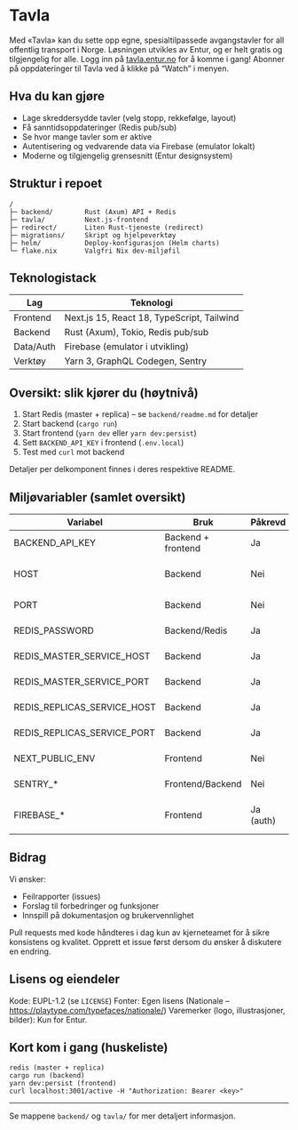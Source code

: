# Tavla

Med «Tavla» kan du sette opp egne, spesialtilpassede avgangstavler for all offentlig transport i Norge. Løsningen utvikles av Entur, og er helt gratis og tilgjengelig for alle. Logg inn på [tavla.entur.no](https://tavla.entur.no/) for å komme i gang! Abonner på oppdateringer til Tavla ved å klikke på “Watch” i menyen.

## Hva du kan gjøre

- Lage skreddersydde tavler (velg stopp, rekkefølge, layout)
- Få sanntidsoppdateringer (Redis pub/sub)
- Se hvor mange tavler som er aktive
- Autentisering og vedvarende data via Firebase (emulator lokalt)
- Moderne og tilgjengelig grensesnitt (Entur designsystem)

## Struktur i repoet

```
/
├─ backend/        Rust (Axum) API + Redis
├─ tavla/          Next.js-frontend
├─ redirect/       Liten Rust-tjeneste (redirect)
├─ migrations/     Skript og hjelpeverktøy
├─ helm/           Deploy-konfigurasjon (Helm charts)
└─ flake.nix       Valgfri Nix dev-miljøfil
```

## Teknologistack

| Lag | Teknologi |
|-----|-----------|
| Frontend | Next.js 15, React 18, TypeScript, Tailwind |
| Backend  | Rust (Axum), Tokio, Redis pub/sub |
| Data/Auth | Firebase (emulator i utvikling) |
| Verktøy  | Yarn 3, GraphQL Codegen, Sentry |

## Oversikt: slik kjører du (høytnivå)

1. Start Redis (master + replica) – se `backend/readme.md` for detaljer
2. Start backend (`cargo run`)
3. Start frontend (`yarn dev` eller `yarn dev:persist`)
4. Sett `BACKEND_API_KEY` i frontend (`.env.local`)
5. Test med `curl` mot backend

Detaljer per delkomponent finnes i deres respektive README.

## Miljøvariabler (samlet oversikt)

| Variabel | Bruk | Påkrevd | Standard | Beskrivelse |
|----------|------|---------|----------|-------------|
| BACKEND_API_KEY | Backend + frontend | Ja | – | Delt bearer key |
| HOST | Backend | Nei | 0.0.0.0 | Adresse backend binder på |
| PORT | Backend | Nei | 3001 | Port backend lytter på |
| REDIS_PASSWORD | Backend/Redis | Ja | – | Passord for master + replica |
| REDIS_MASTER_SERVICE_HOST | Backend | Ja | 127.0.0.1 | Host for Redis master |
| REDIS_MASTER_SERVICE_PORT | Backend | Ja | 6379 | Port for Redis master |
| REDIS_REPLICAS_SERVICE_HOST | Backend | Ja | 127.0.0.1 | Host for Redis replica |
| REDIS_REPLICAS_SERVICE_PORT | Backend | Ja | 6380 | Port for Redis replica |
| NEXT_PUBLIC_ENV | Frontend | Nei | dev | Bygg-/miljøflagg i frontend |
| SENTRY_* | Frontend/Backend | Nei | – | Valgfri observability |
| FIREBASE_* | Frontend | Ja (auth) | – | Konfig via emulator / service keys |

## Bidrag

Vi ønsker:
- Feilrapporter (issues)
- Forslag til forbedringer og funksjoner
- Innspill på dokumentasjon og brukervennlighet

Pull requests med kode håndteres i dag kun av kjerneteamet for å sikre konsistens og kvalitet. Opprett et issue først dersom du ønsker å diskutere en endring.


## Lisens og eiendeler

Kode: EUPL-1.2 (se `LICENSE`)
Fonter: Egen lisens (Nationale – https://playtype.com/typefaces/nationale/)
Varemerker (logo, illustrasjoner, bilder): Kun for Entur.


## Kort kom i gang (huskeliste)

```
redis (master + replica)
cargo run (backend)
yarn dev:persist (frontend)
curl localhost:3001/active -H "Authorization: Bearer <key>"
```
---

Se mappene `backend/` og `tavla/` for mer detaljert informasjon.
